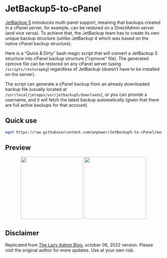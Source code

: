 # JetBackup5-to-cPanel

[JetBackup 5](https://www.jetbackup.com/) introduces multi-panel support, meaning that backups created in a cPanel server, for example, can be restored on a DirectAdmin server (and vice versa).
To achieve that, the JetBackup team has to create its own unique backup structure (unlike JetBackup 4 which was based on the native cPanel backup structure).

Here is a “Quick & Dirty” bash magic script that will convert a JetBackup 5 structure into cPanel backup structure ("cpmove" file). The generated cpmove file can be restored on any cPanel server (using `/scripts/restorepkg`) regardless of JetBackup (doesn’t have to be installed on the server).

The script can generate a cPanel backup from an already downloaded backup file (usually located at `/usr/local/jetapps/usr/jetbackup5/downloads`), or you can provide a username, and it will fetch the latest backup automatically (given that there are full active backups for that account).

## Quick use

```bash
wget https://raw.githubusercontent.com/wnpower/JetBackup5-to-cPanel/master/jb5_to_cpanel_convertor.sh && bash jb5_to_cpanel_convertor.sh
```

## Preview

<p align="center">
  <img src="https://user-images.githubusercontent.com/32086536/240131231-ece7e09b-6051-476a-8a4d-805557373008.png" width="200">
  <img src="https://user-images.githubusercontent.com/32086536/240131272-000c5632-92c4-44b7-a7dd-88be1d93f417.png" width="200">
</p>

## Disclaimer

Replicated from [The Lazy Admin Blog](https://thelazyadmin.blog/convert-jetbackup-to-cpanel), october 06, 2022 version. Please visit the original author for more updates.
Use at your own risk.